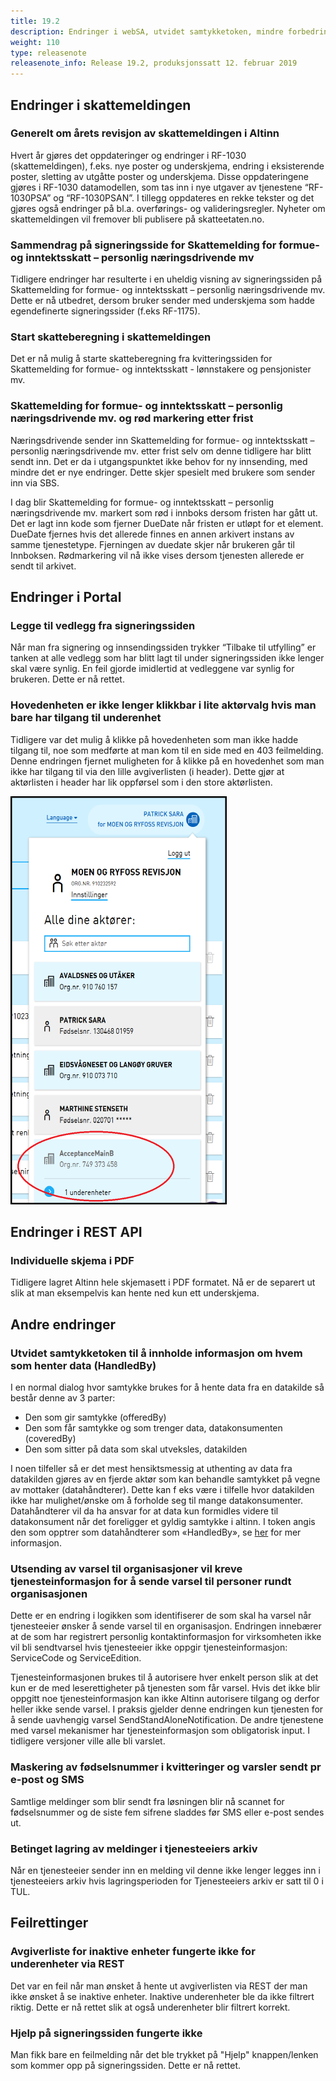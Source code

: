 ```yaml
---
title: 19.2
description: Endringer i webSA, utvidet samtykketoken, mindre forbedringer og feilrettinger
weight: 110
type: releasenote
releasenote_info: Release 19.2, produksjonssatt 12. februar 2019
---
```


## Endringer i skattemeldingen

### Generelt om årets revisjon av skattemeldingen i Altinn

Hvert år gjøres det oppdateringer og endringer i RF-1030 (skattemeldingen), f.eks. nye poster og underskjema,
endring i eksisterende poster, sletting av utgåtte poster og underskjema.
Disse oppdateringene gjøres i RF-1030 datamodellen, som tas inn i nye utgaver av tjenestene “RF-1030PSA” og “RF-1030PSAN”.
I tillegg oppdateres en rekke tekster og det gjøres også endringer på bl.a. overførings- og valideringsregler.
Nyheter om skattemeldingen vil fremover bli publisere på skatteetaten.no.

### Sammendrag på signeringsside for Skattemelding for formue- og inntektsskatt – personlig næringsdrivende mv

Tidligere endringer har resulterte i en uheldig visning av signeringssiden på Skattemelding for formue- og inntektsskatt – personlig næringsdrivende mv.
Dette er nå utbedret, dersom bruker sender med underskjema som hadde egendefinerte signeringssider (f.eks RF-1175).

### Start skatteberegning i skattemeldingen

Det er nå mulig å starte skatteberegning fra kvitteringssiden for Skattemelding for formue- og inntektsskatt - lønnstakere og pensjonister mv.

### Skattemelding for formue- og inntektsskatt – personlig næringsdrivende mv. og rød markering etter frist

Næringsdrivende sender inn Skattemelding for formue- og inntektsskatt – personlig næringsdrivende mv. etter frist selv om denne tidligere har blitt sendt inn.
Det er da i utgangspunktet ikke behov for ny innsending, med mindre det er nye endringer. Dette skjer spesielt med brukere som sender inn via SBS.

I dag blir Skattemelding for formue- og inntektsskatt – personlig næringsdrivende mv. markert som rød i innboks dersom fristen har gått ut.
Det er lagt inn kode som fjerner DueDate når fristen er utløpt for et element. DueDate fjernes hvis det allerede finnes en annen arkivert instans av samme tjenestetype.
Fjerningen av duedate skjer når brukeren går til Innboksen. Rødmarkering vil nå ikke vises dersom tjenesten allerede er sendt til arkivet.

## Endringer i Portal

### Legge til vedlegg fra signeringssiden

Når man fra signering og innsendingssiden trykker “Tilbake til utfylling” er tanken at alle vedlegg som har blitt lagt til under signeringssiden ikke lenger skal være synlig.
En feil gjorde imidlertid at vedleggene var synlig for brukeren. Dette er nå rettet.

### Hovedenheten er ikke lenger klikkbar i lite aktørvalg hvis man bare har tilgang til underenhet

Tidligere var det mulig å klikke på hovedenheten som man ikke hadde tilgang til, noe som medførte at man kom til en side med en 403 feilmelding.
Denne endringen fjernet muligheten for å klikke på en hovedenhet som man ikke har tilgang til via den lille avgiverlisten (i header).
Dette gjør at aktørlisten i header har lik oppførsel som i den store aktørlisten.

![Skjermdump av aktørvalg i Altinn med underenheter](underenhet.png "Aktørvalg")

## Endringer i REST API

### Individuelle skjema i PDF

Tidligere lagret Altinn hele skjemasett i PDF formatet. Nå er de separert ut slik at man eksempelvis kan hente ned kun ett underskjema.

## Andre endringer

### Utvidet samtykketoken til å innholde informasjon om hvem som henter data (HandledBy)

I en normal dialog hvor samtykke brukes for å hente data fra en datakilde så består denne av 3 parter:

- Den som gir samtykke (offeredBy)
- Den som får samtykke og som trenger data, datakonsumenten (coveredBy)
- Den som sitter på data som skal utveksles, datakilden

I noen tilfeller så er det mest hensiktsmessig at uthenting av data fra datakilden gjøres av en fjerde aktør som kan behandle samtykket på vegne av mottaker (datahåndterer).
Dette kan f eks være i tilfelle hvor datakilden ikke har mulighet/ønske om å forholde seg til mange datakonsumenter.
Datahåndterer vil da ha ansvar for at data kun formidles videre til datakonsument når det foreligger et gyldig samtykke i altinn.
I token angis den som opptrer som datahåndterer som «HandledBy», se [her](/docs/guides/samtykke/datakilde/bruk-av-token/#handledby) for mer informasjon.

### Utsending av varsel til organisasjoner vil kreve tjenesteinformasjon for å sende varsel til personer rundt organisasjonen

Dette er en endring i logikken som identifiserer de som skal ha varsel når tjenesteeier ønsker å sende varsel til en organisasjon.
Endringen innebærer at de som har registrert personlig kontaktinformasjon for virksomheten ikke vil bli sendtvarsel
hvis tjenesteeier ikke oppgir tjenesteinformasjon: ServiceCode og ServiceEdition.

Tjenesteinformasjonen brukes til å autorisere hver enkelt person slik at det kun er de med leserettigheter på tjenesten som får varsel.
Hvis det ikke blir oppgitt noe tjenesteinformasjon kan ikke Altinn autorisere tilgang og derfor heller ikke sende varsel.
I praksis gjelder denne endringen kun tjenesten for å sende uavhengig varsel SendStandAloneNotification.
De andre tjenestene med varsel mekanismer har tjenesteinformasjon som obligatorisk input. I tidligere versjoner ville alle bli varslet.

### Maskering av fødselsnummer i kvitteringer og varsler sendt pr e-post og SMS

Samtlige meldinger som blir sendt fra løsningen blir nå scannet for fødselsnummer og de siste fem sifrene sladdes før SMS eller e-post sendes ut.

### Betinget lagring av meldinger i tjenesteeiers arkiv

Når en tjenesteeier sender inn en melding vil denne ikke lenger legges inn i tjenesteeiers arkiv hvis lagringsperioden for Tjenesteeiers arkiv er satt til 0 i TUL.

## Feilrettinger

### Avgiverliste for inaktive enheter fungerte ikke for underenheter via REST

Det var en feil når man ønsket å hente ut avgiverlisten via REST der man ikke ønsket å se inaktive enheter.
Inaktive underenheter ble da ikke filtrert riktig. Dette er nå rettet slik at også underenheter blir filtrert korrekt.

### Hjelp på signeringssiden fungerte ikke

Man fikk bare en feilmelding når det ble trykket på "Hjelp" knappen/lenken som kommer opp på signeringssiden. Dette er nå rettet.
